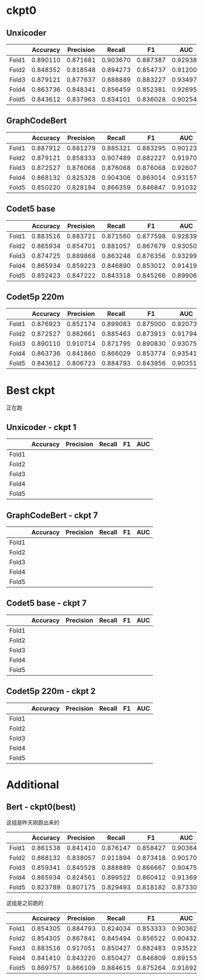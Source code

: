 # ckpt0

## Unxicoder

|       | Accuracy | Precision |  Recall  |    F1    |   AUC    |
| :---: | :------: | :-------: | :------: | :------: | :------: |
| Fold1 | 0.890110 | 0.871681  | 0.903670 | 0.887387 | 0.929383 |
| Fold2 | 0.848352 | 0.818548  | 0.894273 | 0.854737 | 0.912001 |
| Fold3 | 0.879121 | 0.877637  | 0.888889 | 0.883227 | 0.934979 |
| Fold4 | 0.863736 | 0.848341  | 0.856459 | 0.852381 | 0.926956 |
| Fold5 | 0.843612 | 0.837963  | 0.834101 | 0.836028 | 0.902545 |

## GraphCodeBert

|       | Accuracy | Precision |  Recall  |    F1    |   AUC    |
| :---: | :------: | :-------: | :------: | :------: | :------: |
| Fold1 | 0.887912 | 0.881279  | 0.885321 | 0.883295 | 0.901231 |
| Fold2 | 0.879121 | 0.858333  | 0.907489 | 0.882227 | 0.919700 |
| Fold3 | 0.872527 | 0.876068  | 0.876068 | 0.876068 | 0.926074 |
| Fold4 | 0.868132 | 0.825328  | 0.904306 | 0.863014 | 0.931575 |
| Fold5 | 0.850220 | 0.828194  | 0.866359 | 0.846847 | 0.910323 |

## Codet5 base

|       | Accuracy | Precision |  Recall  |    F1    |   AUC    |
| :---: | :------: | :-------: | :------: | :------: | :------: |
| Fold1 | 0.883516 | 0.883721  | 0.871560 | 0.877598 | 0.928396 |
| Fold2 | 0.865934 | 0.854701  | 0.881057 | 0.867679 | 0.930501 |
| Fold3 | 0.874725 | 0.889868  | 0.863248 | 0.876356 | 0.932997 |
| Fold4 | 0.865934 | 0.859223  | 0.846890 | 0.853012 | 0.914197 |
| Fold5 | 0.852423 | 0.847222  | 0.843318 | 0.845266 | 0.899065 |

## Codet5p 220m

|       | Accuracy | Precision |  Recall  |    F1    |   AUC    |
| :---: | :------: | :-------: | :------: | :------: | :------: |
| Fold1 | 0.876923 | 0.852174  | 0.899083 | 0.875000 | 0.920731 |
| Fold2 | 0.872527 | 0.862661  | 0.885463 | 0.873913 | 0.917942 |
| Fold3 | 0.890110 | 0.910714  | 0.871795 | 0.890830 | 0.930754 |
| Fold4 | 0.863736 | 0.841860  | 0.866029 | 0.853774 | 0.935416 |
| Fold5 | 0.843612 | 0.806723  | 0.884793 | 0.843956 | 0.903517 |



# Best ckpt

正在跑

## Unxicoder - ckpt 1

|       | Accuracy | Precision | Recall |  F1  | AUC  |
| :---: | :------: | :-------: | :----: | :--: | :--: |
| Fold1 |          |           |        |      |      |
| Fold2 |          |           |        |      |      |
| Fold3 |          |           |        |      |      |
| Fold4 |          |           |        |      |      |
| Fold5 |          |           |        |      |      |

## GraphCodeBert - ckpt 7

|       | Accuracy | Precision | Recall |  F1  | AUC  |
| :---: | :------: | :-------: | :----: | :--: | :--: |
| Fold1 |          |           |        |      |      |
| Fold2 |          |           |        |      |      |
| Fold3 |          |           |        |      |      |
| Fold4 |          |           |        |      |      |
| Fold5 |          |           |        |      |      |

## Codet5 base - ckpt 7

|       | Accuracy | Precision | Recall |  F1  | AUC  |
| :---: | :------: | :-------: | :----: | :--: | :--: |
| Fold1 |          |           |        |      |      |
| Fold2 |          |           |        |      |      |
| Fold3 |          |           |        |      |      |
| Fold4 |          |           |        |      |      |
| Fold5 |          |           |        |      |      |

## Codet5p 220m - ckpt 2

|       | Accuracy | Precision | Recall |  F1  | AUC  |
| :---: | :------: | :-------: | :----: | :--: | :--: |
| Fold1 |          |           |        |      |      |
| Fold2 |          |           |        |      |      |
| Fold3 |          |           |        |      |      |
| Fold4 |          |           |        |      |      |
| Fold5 |          |           |        |      |      |





# Additional

## Bert - ckpt0(best)

这组是昨天刚跑出来的

|       | Accuracy | Precision |  Recall  |    F1    |   AUC    |
| :---: | :------: | :-------: | :------: | :------: | :------: |
| Fold1 | 0.861538 | 0.841410  | 0.876147 | 0.858427 | 0.903641 |
| Fold2 | 0.868132 | 0.838057  | 0.911894 | 0.873418 | 0.901702 |
| Fold3 | 0.859341 | 0.845528  | 0.888889 | 0.866667 | 0.904755 |
| Fold4 | 0.865934 | 0.824561  | 0.899522 | 0.860412 | 0.913691 |
| Fold5 | 0.823789 | 0.807175  | 0.829493 | 0.818182 | 0.873301 |

这组是之前跑的

|       | Accuracy | Precision |  Recall  |    F1    |   AUC    |
| :---: | :------: | :-------: | :------: | :------: | :------: |
| Fold1 | 0.854305 | 0.884793  | 0.824034 | 0.853333 | 0.903629 |
| Fold2 | 0.854305 | 0.867841  | 0.845494 | 0.856522 | 0.904321 |
| Fold3 | 0.883516 | 0.917051  | 0.850427 | 0.882483 | 0.935221 |
| Fold4 | 0.841410 | 0.843220  | 0.850427 | 0.846809 | 0.891531 |
| Fold5 | 0.869757 | 0.866109  | 0.884615 | 0.875264 | 0.916920 |
